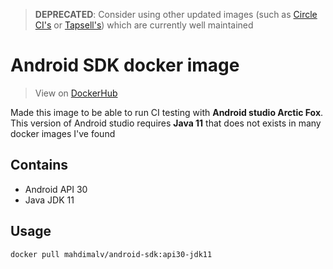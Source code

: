 > **DEPRECATED**: Consider using other updated images (such as [Circle CI's](https://hub.docker.com/r/circleci/android/tags) or [Tapsell's](https://hub.docker.com/r/tapsellorg/android-sdk/tags)) which are currently well maintained

# Android SDK docker image
> View on [DockerHub](https://hub.docker.com/r/mahdimalv/android-sdk)

Made this image to be able to run CI testing with **Android studio Arctic Fox**.  
This version of Android studio requires **Java 11** that does not exists in many docker images I've found

## Contains
- Android API 30
- Java JDK 11

## Usage

```
docker pull mahdimalv/android-sdk:api30-jdk11
```


